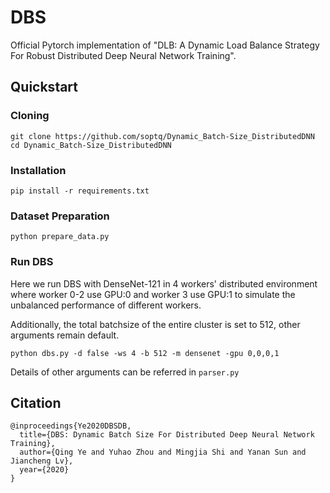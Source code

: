 # DBS

Official Pytorch implementation of "DLB: A Dynamic Load Balance Strategy For Robust Distributed Deep Neural Network Training".

## Quickstart
### Cloning
```
git clone https://github.com/soptq/Dynamic_Batch-Size_DistributedDNN
cd Dynamic_Batch-Size_DistributedDNN
```

### Installation
```
pip install -r requirements.txt
```

### Dataset Preparation
```
python prepare_data.py
```

### Run DBS
Here we run DBS with DenseNet-121 in 4 workers' distributed environment where worker 0-2 use GPU:0 and worker 3 use GPU:1 to simulate the unbalanced performance of different workers.

Additionally, the total batchsize of the entire cluster is set to 512, other arguments remain default.

```
python dbs.py -d false -ws 4 -b 512 -m densenet -gpu 0,0,0,1
```

Details of other arguments can be referred in `parser.py`

## Citation
```
@inproceedings{Ye2020DBSDB,
  title={DBS: Dynamic Batch Size For Distributed Deep Neural Network Training},
  author={Qing Ye and Yuhao Zhou and Mingjia Shi and Yanan Sun and Jiancheng Lv},
  year={2020}
}
```
